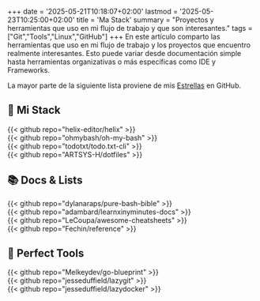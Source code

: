 +++
date = '2025-05-21T10:18:07+02:00'
lastmod = '2025-05-23T10:25:00+02:00'
title = 'Ma Stack'
summary = "Proyectos y herramientas que uso en mi flujo de trabajo y que son interesantes."
tags = ["Git","Tools","Linux","GitHub"]
+++
En este artículo comparto las herramientas que uso en mi flujo de trabajo y los proyectos que encuentro realmente interesantes.
Esto puede variar desde documentación simple hasta herramientas organizativas o más específicas como IDE y Frameworks.

La mayor parte de la siguiente lista proviene de mis [Estrellas](https://github.com/ARTSYS-H?tab=stars) en GitHub.

## :rocket: Mi Stack

{{< github repo="helix-editor/helix" >}}
</br>
{{< github repo="ohmybash/oh-my-bash" >}}
</br>
{{< github repo="todotxt/todo.txt-cli" >}}
</br>
{{< github repo="ARTSYS-H/dotfiles" >}}

## :books: Docs & Lists

{{< github repo="dylanaraps/pure-bash-bible" >}}
</br>
{{< github repo="adambard/learnxinyminutes-docs" >}}
</br>
{{< github repo="LeCoupa/awesome-cheatsheets" >}}
</br>
{{< github repo="Fechin/reference" >}}

## :toolbox: Perfect Tools

{{< github repo="Melkeydev/go-blueprint" >}}
</br>
{{< github repo="jesseduffield/lazygit" >}}
</br>
{{< github repo="jesseduffield/lazydocker" >}}


